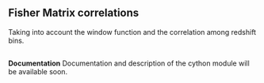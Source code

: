 ## Fisher Matrix correlations
Taking into account the window function and the correlation among redshift bins.

##
**Documentation**
Documentation and description of the cython module will be available soon.
